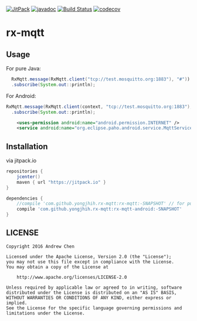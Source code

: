 [![JitPack](https://img.shields.io/github/tag/yongjhih/rx-mqtt.svg?label=JitPack)](https://jitpack.io/#yongjhih/rx-mqtt)
[![javadoc](https://img.shields.io/github/tag/yongjhih/rx-mqtt.svg?label=javadoc)](https://jitpack.io/com/github/yongjhih/rx-mqtt/rx-mqtt/-SNAPSHOT/javadoc/)
[![Build Status](https://travis-ci.org/yongjhih/rx-mqtt.svg)](https://travis-ci.org/yongjhih/rx-mqtt)
[![codecov](https://codecov.io/gh/yongjhih/rx-mqtt/branch/master/graph/badge.svg)](https://codecov.io/gh/yongjhih/rx-mqtt)

# rx-mqtt

## Usage

For pure Java:

```java
  RxMqtt.message(RxMqtt.client("tcp://test.mosquitto.org:1883"), "#"))
  .subscribe(System.out::println);
```

For Android:

```java
RxMqtt.message(RxMqtt.client(context, "tcp://test.mosquitto.org:1883"), "#")
  .subscribe(System.out::println);
```

```xml
    <uses-permission android:name="android.permission.INTERNET" />
    <service android:name="org.eclipse.paho.android.service.MqttService" />
```

## Installation

via jitpack.io

```gradle
repositories {
    jcenter()
    maven { url "https://jitpack.io" }
}

dependencies {
    //compile 'com.github.yongjhih.rx-mqtt:rx-mqtt:-SNAPSHOT' // for pure java
    compile 'com.github.yongjhih.rx-mqtt:rx-mqtt-android:-SNAPSHOT'
}
```

## LICENSE

```
Copyright 2016 Andrew Chen

Licensed under the Apache License, Version 2.0 (the "License");
you may not use this file except in compliance with the License.
You may obtain a copy of the License at

    http://www.apache.org/licenses/LICENSE-2.0

Unless required by applicable law or agreed to in writing, software
distributed under the License is distributed on an "AS IS" BASIS,
WITHOUT WARRANTIES OR CONDITIONS OF ANY KIND, either express or implied.
See the License for the specific language governing permissions and
limitations under the License.
```
